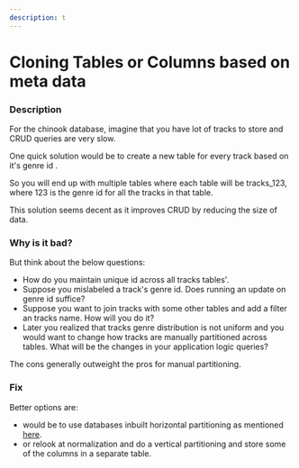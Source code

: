 ```yaml
---
description: t
---
```


# Cloning Tables or Columns based on meta data

### Description

For the chinook database, imagine that you have lot of tracks to store and CRUD queries are very slow.

One quick solution would be to create a new table for every track based on it's genre id . 

So you will end up with multiple tables where each table will be tracks\_123, where 123 is the genre id for all the tracks in that table.

This solution seems decent as it improves CRUD by reducing the size of data. 

### Why is it bad?

But think about the below questions:

* How do you maintain unique id across all tracks tables'.
* Suppose you mislabeled a track's genre id. Does running an update on genre id suffice?
* Suppose you want to join tracks with some other tables and add a filter an tracks name. How will you do it?
* Later you realized that tracks genre distribution is not uniform and you would want to change how tracks are manually partitioned across tables. What will be the changes in your application logic queries?

The cons generally outweight the pros for manual partitioning.

### Fix

 Better options are:

*  would be to use databases inbuilt horizontal partitioning as mentioned [here](https://dev.mysql.com/doc/refman/8.0/en/partitioning-types.html).
* or relook at normalization and do a vertical partitioning and store some of the columns in a separate table. 

